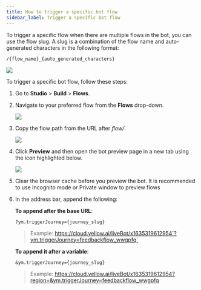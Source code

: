 ```yaml
---
title: How to trigger a specific bot flow
sidebar_label: Trigger a specific bot flow 
---
```


To trigger a specific flow when there are multiple flows in the bot, you can use the flow slug. 
A slug is a combination of the flow name and auto-generated characters in the following format:

`/{flow_name}_{auto_generated_characters}`


   ![](https://imgur.com/I2a5hEW.png)

To trigger a specific bot flow, follow these steps:

1. Go to **Studio** > **Build** > **Flows**.
2. Navigate to your preferred flow from the **Flows** drop-down.

    ![](https://imgur.com/AvQOPaK.png)
    
3. Copy the flow path from the URL after *flow/*.

    ![](https://imgur.com/I2a5hEW.png)

4. Click **Preview** and then open the bot preview page in a new tab using the icon highlighted below.

   ![](https://imgur.com/hFy8IzI.png)

5. Clear the browser cache before you preview the bot. It is recommended to use Incognito mode or Private window to preview flows

6. In the address bar, append the following:
 
   **To append after the base URL**:

   `?ym.triggerJourney={journey_slug}`
   
   > 
   > Example: https://cloud.yellow.ai/liveBot/x1635319612954`?ym.triggerJourney=feedbackflow_wwgpfq`
 
   **To append it after a variable**:
  
     `&ym.triggerJourney={journey_slug}`
     
   > Example: https://cloud.yellow.ai/liveBot/x1635319612954?region=&ym.triggerJourney=feedbackflow_wwgpfq